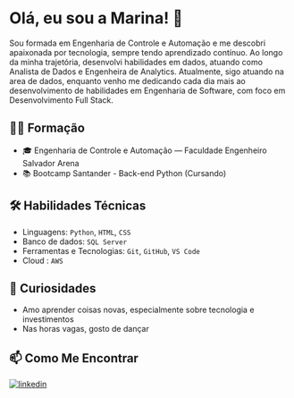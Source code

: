 # Olá, eu sou a Marina! 👋

Sou formada em Engenharia de Controle e Automação e me descobri apaixonada por tecnologia, sempre tendo aprendizado contínuo. Ao longo da minha trajetória, desenvolvi habilidades em dados, atuando como Analista de Dados e Engenheira de Analytics.
Atualmente, sigo atuando na area de dados, enquanto venho me dedicando cada dia mais ao desenvolvimento de habilidades em Engenharia de Software, com foco em Desenvolvimento Full Stack. 

## 👨‍💻 Formação

- 🎓 Engenharia de Controle e Automação — Faculdade Engenheiro Salvador Arena
- 📚 Bootcamp Santander - Back-end Python (Cursando)

## 🛠️ Habilidades Técnicas

- Linguagens: `Python`, `HTML`, `CSS`
- Banco de dados: `SQL Server`
- Ferramentas e Tecnologias: `Git`, `GitHub`, `VS Code`
- Cloud : `AWS`


## 💬 Curiosidades

- Amo aprender coisas novas, especialmente sobre tecnologia e investimentos
- Nas horas vagas, gosto de dançar

## 📫 Como Me Encontrar

[![linkedin](https://img.shields.io/badge/linkedin-0A66C2?style=for-the-badge&logo=linkedin&logoColor=white)](https://www.linkedin.com/in/marinam-castro/)